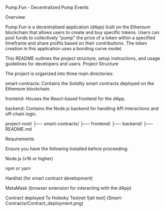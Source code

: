 Pump.Fun - Decentralized Pump Events

Overview

Pump.Fun is a decentralized application (dApp) built on the Ethereum blockchain that allows users to create and buy  specific tokens. Users can pool funds to collectively "pump" the price of a token within a specified timeframe and share profits based on their contributions. The token creation in this application uses a bonding curve model.

This README outlines the project structure, setup instructions, and usage guidelines for developers and users.
Project Structure

The project is organized into three main directories:

smart-contracts: Contains the Solidity smart contracts deployed on the Ethereum blockchain.

frontend: Houses the React-based frontend for the dApp.

backend: Contains the Node.js backend for handling API interactions and off-chain logic.

project-root/
├── smart-contracts/
├── frontend/
├── backend/
├── README.md

Requirements

Ensure you have the following installed before proceeding:

Node.js (v16 or higher)

npm or yarn

Hardhat (for smart contract development)

MetaMask (browser extension for interacting with the dApp)


Contract deployed To Holesky Testnet 
![alt text] (Smart-Contracts/Contract_deployment.png)

